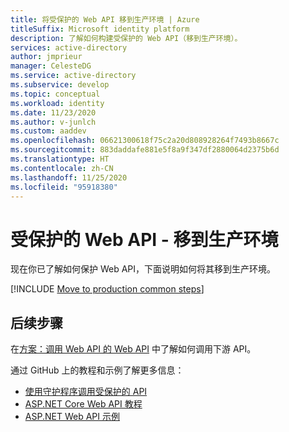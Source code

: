 ```yaml
---
title: 将受保护的 Web API 移到生产环境 | Azure
titleSuffix: Microsoft identity platform
description: 了解如何构建受保护的 Web API（移到生产环境）。
services: active-directory
author: jmprieur
manager: CelesteDG
ms.service: active-directory
ms.subservice: develop
ms.topic: conceptual
ms.workload: identity
ms.date: 11/23/2020
ms.author: v-junlch
ms.custom: aaddev
ms.openlocfilehash: 06621300618f75c2a20d808928264f7493b8667c
ms.sourcegitcommit: 883daddafe881e5f8a9f347df2880064d2375b6d
ms.translationtype: HT
ms.contentlocale: zh-CN
ms.lasthandoff: 11/25/2020
ms.locfileid: "95918380"
---
```

# <a name="protected-web-api---move-to-production"></a>受保护的 Web API - 移到生产环境

现在你已了解如何保护 Web API，下面说明如何将其移到生产环境。

[!INCLUDE [Move to production common steps](../../../includes/active-directory-develop-scenarios-production.md)]

## <a name="next-steps"></a>后续步骤

在[方案：调用 Web API 的 Web API](scenario-web-api-call-api-overview.md) 中了解如何调用下游 API。


通过 GitHub 上的教程和示例了解更多信息：

- [使用守护程序调用受保护的 API](https://github.com/Azure-Samples/active-directory-dotnetcore-daemon-v2/tree/master/2-Call-OwnApi)
- [ASP.NET Core Web API 教程](https://github.com/Azure-Samples/active-directory-dotnet-native-aspnetcore-v2)
- [ASP.NET Web API 示例](https://github.com/azureadquickstarts/appmodelv2-nativeclient-dotnet)

